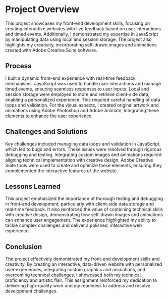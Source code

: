 # Project Overview

This project showcases my front-end development skills, focusing on creating interactive websites with live feedback based on user interactions and timed events. Additionally, I demonstrated my expertise in JavaScript by manipulating data using local and session storage. The project also highlights my creativity, incorporating self-drawn images and animations created with Adobe Creative Suite software.

## Process

I built a dynamic front-end experience with real-time feedback mechanisms. JavaScript was used to handle user interactions and manage timed events, ensuring seamless responses to user inputs. Local and session storage were employed to store and retrieve client-side data, enabling a personalized experience. This required careful handling of data loops and validation. For the visual aspects, I created original artwork and animations using Adobe Photoshop and Adobe Animate, integrating these elements to enhance the user experience.

## Challenges and Solutions

Key challenges included managing data loops and validation in JavaScript, which led to bugs and errors. These issues were resolved through rigorous debugging and testing. Integrating custom images and animations required aligning technical implementation with creative design. Adobe Creative Suite tools were used to create and optimize these elements, ensuring they complemented the interactive features of the website.

## Lessons Learned

This project emphasized the importance of thorough testing and debugging in front-end development, particularly with client-side data storage and real-time feedback. It also reinforced the value of combining technical skills with creative design, demonstrating how self-drawn images and animations can enhance user engagement. The experience highlighted my ability to tackle complex challenges and deliver a polished, interactive web experience.

## Conclusion

The project effectively demonstrated my front-end development skills and creativity. By creating an interactive, data-driven website with personalized user experiences, integrating custom graphics and animations, and overcoming technical challenges, I showcased both my technical proficiency and artistic flair. This assignment reinforced my dedication to delivering high-quality work and my readiness to address and resolve development challenges.
